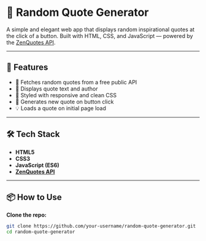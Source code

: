 # 🧠 Random Quote Generator

A simple and elegant web app that displays random inspirational quotes at the click of a button. Built with HTML, CSS, and JavaScript — powered by the [ZenQuotes API](https://zenquotes.io/).

---

## 🚀 Features

- 🔀 Fetches random quotes from a free public API  
- 🧠 Displays quote text and author  
- 🎨 Styled with responsive and clean CSS  
- 🔁 Generates new quote on button click  
- 💡 Loads a quote on initial page load  

---

## 🛠️ Tech Stack

- **HTML5**  
- **CSS3**  
- **JavaScript (ES6)**  
- **[ZenQuotes API](https://zenquotes.io/)**  

---

## 📦 How to Use

**Clone the repo:**

   ```bash
   git clone https://github.com/your-username/random-quote-generator.git
   cd random-quote-generator

